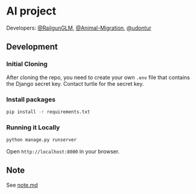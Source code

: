 # AI project
Developers: [@RailgunGLM](https://github.com/RailgunGLM), [@Animal-Migration](https://github.com/Animal-Migration), [@udontur](https://github.com/udontur)

## Development
### Initial Cloning
After cloning the repo, you need to create your own `.env` file that contains the Django secret key. Contact turtle for the secret key. 

### Install packages
```sh
pip install -r requirements.txt
```

### Running it Locally
```bash
python manage.py runserver
```

Open `http://localhost:8000` in your browser.

## Note
See [note.md](note.md)
